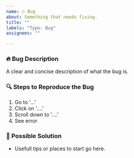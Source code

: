 ```yaml
---
name: 🔥 Bug
about: Something that needs fixing.
title: ""
labels: "Type: Bug"
assignees: ""

---
```


### 🔥 Bug Description
A clear and concise description of what the bug is.

### 🔍 Steps to Reproduce the Bug
1. Go to '...'
2. Click on '....'
3. Scroll down to '....'
4. See error

### 🧯 Possible Solution
* Usefull tips or places to start go here.
